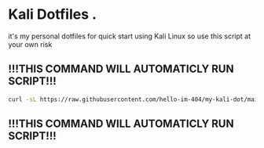 # Kali Dotfiles . 

it's my personal dotfiles for quick start using Kali Linux so use this script at your own risk

## !!!THIS COMMAND WILL AUTOMATICLY RUN SCRIPT!!!

```sh
curl -sL https://raw.githubusercontent.com/hello-im-404/my-kali-dot/main/install.sh | bash
```

## !!!THIS COMMAND WILL AUTOMATICLY RUN SCRIPT!!!

